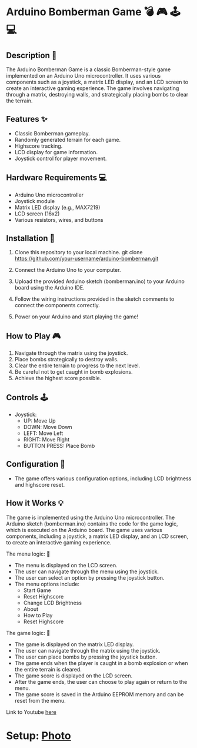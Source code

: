 # Arduino Bomberman Game :bomb: :video_game: :joystick: :computer:

## Description :page_facing_up:

The Arduino Bomberman Game is a classic Bomberman-style game implemented on an Arduino Uno microcontroller. It uses various components such as a joystick, a matrix LED display, and an LCD screen to create an interactive gaming experience. The game involves navigating through a matrix, destroying walls, and strategically placing bombs to clear the terrain.

## Features :sparkles:

- Classic Bomberman gameplay.
- Randomly generated terrain for each game.
- Highscore tracking.
- LCD display for game information.
- Joystick control for player movement.

## Hardware Requirements :computer:

- Arduino Uno microcontroller
- Joystick module
- Matrix LED display (e.g., MAX7219)
- LCD screen (16x2)
- Various resistors, wires, and buttons

## Installation :wrench:

1. Clone this repository to your local machine.
   git clone https://github.com/your-username/arduino-bomberman.git
2. Connect the Arduino Uno to your computer.

3. Upload the provided Arduino sketch (bomberman.ino) to your Arduino board using the Arduino IDE.

4. Follow the wiring instructions provided in the sketch comments to connect the components correctly.

5. Power on your Arduino and start playing the game!

## How to Play  :video_game:

1. Navigate through the matrix using the joystick.
2. Place bombs strategically to destroy walls.
3. Clear the entire terrain to progress to the next level.
4. Be careful not to get caught in bomb explosions.
5. Achieve the highest score possible.

## Controls :joystick:

- Joystick:
  - UP: Move Up
  - DOWN: Move Down
  - LEFT: Move Left
  - RIGHT: Move Right
  - BUTTON PRESS: Place Bomb

## Configuration :wrench:

- The game offers various configuration options, including LCD brightness and highscore reset.

## How it Works :bulb:

The game is implemented using the Arduino Uno microcontroller. The Arduino sketch (bomberman.ino) contains the code for the game logic, which is executed on the Arduino board. The game uses various components, including a joystick, a matrix LED display, and an LCD screen, to create an interactive gaming experience.

The menu logic: :page_with_curl:

- The menu is displayed on the LCD screen.
- The user can navigate through the menu using the joystick.
- The user can select an option by pressing the joystick button.
- The menu options include:
  - Start Game
  - Reset Highscore
  - Change LCD Brightness
  - About
  - How to Play
  - Reset Highscore

The game logic: :game_die:

- The game is displayed on the matrix LED display.
- The user can navigate through the matrix using the joystick.
- The user can place bombs by pressing the joystick button.
- The game ends when the player is caught in a bomb explosion or when the entire terrain is cleared.
- The game score is displayed on the LCD screen.
- After the game ends, the user can choose to play again or return to the menu.
- The game score is saved in the Arduino EEPROM memory and can be reset from the menu.

Link to Youtube [here](https://youtu.be/nqE6tAQueuo)

# Setup: [Photo]("https://github.com/BetJohn/Bomberman-Arduino-Project/blob/main/Setup.jpg")